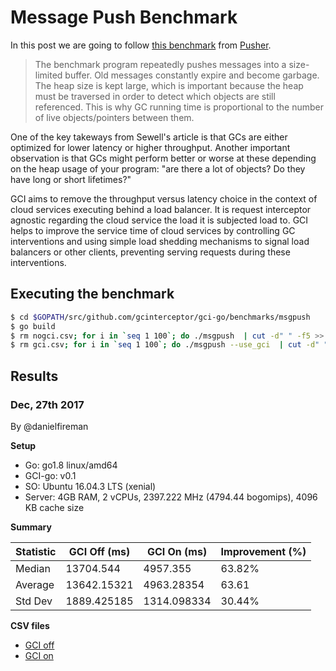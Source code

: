 # Message Push Benchmark

In this post we are going to follow [this benchmark](https://making.pusher.com/golangs-real-time-gc-in-theory-and-practice/) from [Pusher](http://www.pusher.com).

> The benchmark program repeatedly pushes messages into a size-limited buffer. Old messages constantly expire and become garbage. The heap size is kept large, which is important because the heap must be traversed in order to detect which objects are still referenced. This is why GC running time is proportional to the number of live objects/pointers between them.

One of the key takeways from Sewell's article is that GCs are either optimized for lower latency or higher throughput. Another important observation is that GCs might perform better or worse at these depending on the heap usage of your program: "are there a lot of objects? Do they have long or short lifetimes?"

GCI aims to remove the throughput versus latency choice in the context of cloud services executing behind a load balancer. It is request interceptor agnostic regarding the cloud service the load it is subjected load to. GCI helps to improve the service time of cloud services by controlling GC interventions and using simple load shedding mechanisms to signal load balancers or other clients, preventing serving requests during these interventions.

## Executing the benchmark

```bash
$ cd $GOPATH/src/github.com/gcinterceptor/gci-go/benchmarks/msgpush
$ go build
$ rm nogci.csv; for i in `seq 1 100`; do ./msgpush  | cut -d" " -f5 >> nogci.csv; done
$ rm gci.csv; for i in `seq 1 100`; do ./msgpush --use_gci  | cut -d" " -f5 >> gci.csv; done
```

## Results

### Dec, 27th 2017

By @danielfireman

**Setup**
* Go: go1.8 linux/amd64
* GCI-go: v0.1
* SO: Ubuntu 16.04.3 LTS (xenial)
* Server: 4GB RAM, 2 vCPUs, 2397.222 MHz (4794.44 bogomips), 4096 KB cache size

**Summary**

|Statistic|GCI Off (ms)  |GCI On (ms) | Improvement (%) |
|---------|------------- |------------|-----------------|
|Median   |	13704.544    |4957.355    |63.82%           |
|Average  |	13642.15321  |4963.28354  |63.61            |
|Std Dev  |	1889.425185  |1314.098334 |30.44%           |

**CSV files**
* [GCI off](https://github.com/gcinterceptor/gci-go/blob/master/benchmarks/msgpush/2017_12_27_nogci.csv)
* [GCI on](https://github.com/gcinterceptor/gci-go/blob/master/benchmarks/msgpush/2017_12_27_gci.csv)

